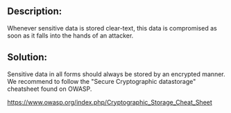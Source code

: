## Description:

Whenever sensitive data is stored clear-text, this data is compromised as soon as it
falls into the hands of an attacker.

## Solution:

Sensitive data in all forms should always be stored by an encrypted manner.
We recommend to follow the "Secure Cryptographic datastorage" cheatsheet found on OWASP.

https://www.owasp.org/index.php/Cryptographic_Storage_Cheat_Sheet
